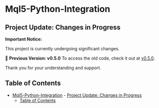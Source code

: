 # Mql5-Python-Integration

## Project Update: Changes in Progress

**Important Notice:**

This project is currently undergoing significant changes.

📌 **Previous Version: v0.5.0**
To access the old code, check it out at [v0.5.0](https://github.com/Joaopeuko/Mql5-Python-Integration/releases/tag/v0.5.0).

Thank you for your understanding and support.

## Table of Contents

- [Mql5-Python-Integration](#mql5-python-integration)
      - [Project Update: Changes in Progress](#project-update-changes-in-progress)
  - [Table of Contents](#table-of-contents)
